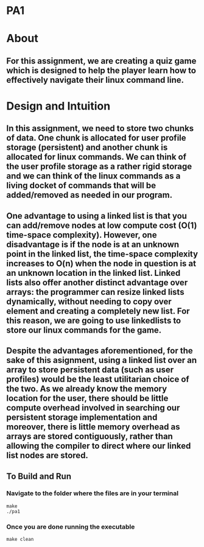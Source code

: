 # PA1

# About

## For this assignment, we are creating a quiz game which is designed to help the player learn how to effectively navigate their linux command line.

# Design and Intuition

## In this assignment, we need to store two chunks of data. One chunk is allocated for user profile storage (persistent) and another chunk is allocated for linux commands. We can think of the user profile storage as a rather rigid storage and we can think of the linux commands as a living docket of commands that will be added/removed as needed in our program.

## One advantage to using a linked list is that you can add/remove nodes at low compute cost (O(1) time-space complexity). However, one disadvantage is if the node is at an unknown point in the linked list, the time-space complexity increases to O(n) when the node in question is at an unknown location in the linked list. Linked lists also offer another distinct advantage over arrays: the programmer can resize linked lists dynamically, without needing to copy over element and creating a completely new list. For this reason, we are going to use linkedlists to store our linux commands for the game.

## Despite the advantages aforementioned, for the sake of this asignment, using a linked list over an array to store persistent data (such as user profiles) would be the least utilitarian choice of the two. As we already know the memory location for the user, there should be little compute overhead involved in searching our persistent storage implementation and moreover, there is little memory overhead as arrays are stored contiguously, rather than allowing the compiler to direct where our linked list nodes are stored.

## To Build and Run
### Navigate to the folder where the files are in your terminal
```
make
./pa1
```
### Once you are done running the executable
```
make clean
```